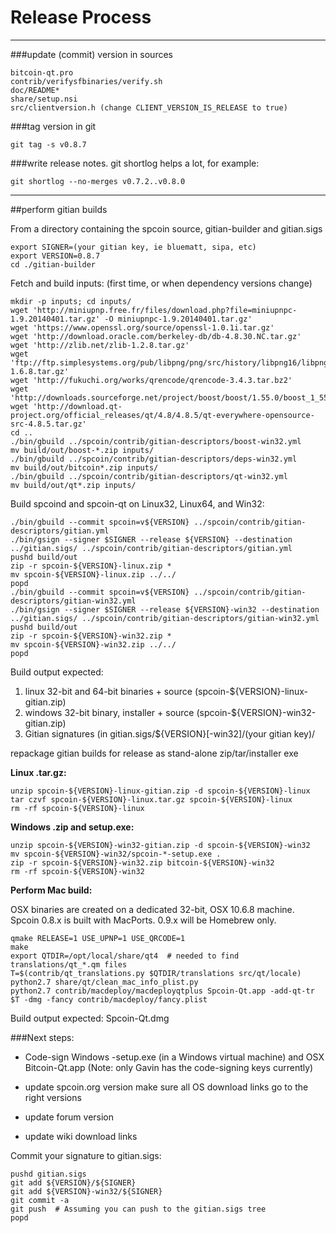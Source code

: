 Release Process
====================

* * *

###update (commit) version in sources


	bitcoin-qt.pro
	contrib/verifysfbinaries/verify.sh
	doc/README*
	share/setup.nsi
	src/clientversion.h (change CLIENT_VERSION_IS_RELEASE to true)

###tag version in git

	git tag -s v0.8.7

###write release notes. git shortlog helps a lot, for example:

	git shortlog --no-merges v0.7.2..v0.8.0

* * *

##perform gitian builds

 From a directory containing the spcoin source, gitian-builder and gitian.sigs
  
	export SIGNER=(your gitian key, ie bluematt, sipa, etc)
	export VERSION=0.8.7
	cd ./gitian-builder

 Fetch and build inputs: (first time, or when dependency versions change)

	mkdir -p inputs; cd inputs/
	wget 'http://miniupnp.free.fr/files/download.php?file=miniupnpc-1.9.20140401.tar.gz' -O miniupnpc-1.9.20140401.tar.gz'
	wget 'https://www.openssl.org/source/openssl-1.0.1i.tar.gz'
	wget 'http://download.oracle.com/berkeley-db/db-4.8.30.NC.tar.gz'
	wget 'http://zlib.net/zlib-1.2.8.tar.gz'
	wget 'ftp://ftp.simplesystems.org/pub/libpng/png/src/history/libpng16/libpng-1.6.8.tar.gz'
	wget 'http://fukuchi.org/works/qrencode/qrencode-3.4.3.tar.bz2'
	wget 'http://downloads.sourceforge.net/project/boost/boost/1.55.0/boost_1_55_0.tar.bz2'
	wget 'http://download.qt-project.org/official_releases/qt/4.8/4.8.5/qt-everywhere-opensource-src-4.8.5.tar.gz'
	cd ..
	./bin/gbuild ../spcoin/contrib/gitian-descriptors/boost-win32.yml
	mv build/out/boost-*.zip inputs/
	./bin/gbuild ../spcoin/contrib/gitian-descriptors/deps-win32.yml
	mv build/out/bitcoin*.zip inputs/
	./bin/gbuild ../spcoin/contrib/gitian-descriptors/qt-win32.yml
	mv build/out/qt*.zip inputs/

 Build spcoind and spcoin-qt on Linux32, Linux64, and Win32:
  
	./bin/gbuild --commit spcoin=v${VERSION} ../spcoin/contrib/gitian-descriptors/gitian.yml
	./bin/gsign --signer $SIGNER --release ${VERSION} --destination ../gitian.sigs/ ../spcoin/contrib/gitian-descriptors/gitian.yml
	pushd build/out
	zip -r spcoin-${VERSION}-linux.zip *
	mv spcoin-${VERSION}-linux.zip ../../
	popd
	./bin/gbuild --commit spcoin=v${VERSION} ../spcoin/contrib/gitian-descriptors/gitian-win32.yml
	./bin/gsign --signer $SIGNER --release ${VERSION}-win32 --destination ../gitian.sigs/ ../spcoin/contrib/gitian-descriptors/gitian-win32.yml
	pushd build/out
	zip -r spcoin-${VERSION}-win32.zip *
	mv spcoin-${VERSION}-win32.zip ../../
	popd

  Build output expected:

  1. linux 32-bit and 64-bit binaries + source (spcoin-${VERSION}-linux-gitian.zip)
  2. windows 32-bit binary, installer + source (spcoin-${VERSION}-win32-gitian.zip)
  3. Gitian signatures (in gitian.sigs/${VERSION}[-win32]/(your gitian key)/

repackage gitian builds for release as stand-alone zip/tar/installer exe

**Linux .tar.gz:**

	unzip spcoin-${VERSION}-linux-gitian.zip -d spcoin-${VERSION}-linux
	tar czvf spcoin-${VERSION}-linux.tar.gz spcoin-${VERSION}-linux
	rm -rf spcoin-${VERSION}-linux

**Windows .zip and setup.exe:**

	unzip spcoin-${VERSION}-win32-gitian.zip -d spcoin-${VERSION}-win32
	mv spcoin-${VERSION}-win32/spcoin-*-setup.exe .
	zip -r spcoin-${VERSION}-win32.zip bitcoin-${VERSION}-win32
	rm -rf spcoin-${VERSION}-win32

**Perform Mac build:**

  OSX binaries are created on a dedicated 32-bit, OSX 10.6.8 machine.
  Spcoin 0.8.x is built with MacPorts.  0.9.x will be Homebrew only.

	qmake RELEASE=1 USE_UPNP=1 USE_QRCODE=1
	make
	export QTDIR=/opt/local/share/qt4  # needed to find translations/qt_*.qm files
	T=$(contrib/qt_translations.py $QTDIR/translations src/qt/locale)
	python2.7 share/qt/clean_mac_info_plist.py
	python2.7 contrib/macdeploy/macdeployqtplus Spcoin-Qt.app -add-qt-tr $T -dmg -fancy contrib/macdeploy/fancy.plist

 Build output expected: Spcoin-Qt.dmg

###Next steps:

* Code-sign Windows -setup.exe (in a Windows virtual machine) and
  OSX Bitcoin-Qt.app (Note: only Gavin has the code-signing keys currently)

* update spcoin.org version
  make sure all OS download links go to the right versions

* update forum version

* update wiki download links

Commit your signature to gitian.sigs:

	pushd gitian.sigs
	git add ${VERSION}/${SIGNER}
	git add ${VERSION}-win32/${SIGNER}
	git commit -a
	git push  # Assuming you can push to the gitian.sigs tree
	popd

